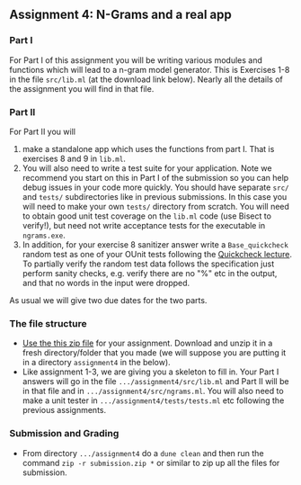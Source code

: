 Assignment 4: N-Grams and a real app
------------------------------------

### Part I

For Part I of this assignment you will be writing various modules and functions which will lead to a n-gram model generator.  This is Exercises 1-8 in the file `src/lib.ml` (at the download link below).  Nearly all the details of the assignment you will find in that file.

### Part II

For Part II you will 

  1) make a standalone app which uses the functions from part I. That is exercises 8 and 9 in `lib.ml`.
  2) You will also need to write a test suite for your application.  Note we recommend you start on this in Part I of the submission so you can help debug issues in your code more quickly.  You should have separate `src/` and `tests/` subdirectories like in previous submissions.  In this case you will need to make your own `tests/` directory from scratch.  You will need to obtain good unit test coverage on the `lib.ml` code (use Bisect to verify!), but need not write acceptance tests for the executable in `ngrams.exe`.
  3) In addition, for your exercise 8 sanitizer answer write a `Base_quickcheck` random test as one of your OUnit tests following the [Quickcheck lecture](../specification-test.html#quickcheck).  To partially verify the random test data follows the specification just perform sanity checks, e.g. verify there are no "%" etc in the output, and that no words in the input were dropped.

As usual we will give two due dates for the two parts.

### The file structure

* [Use the this zip file](assignment4.zip) for your assignment.  Download and unzip it in a fresh directory/folder that you made (we will suppose you are putting it in a directory `assignment4` in the below).  
* Like assignment 1-3, we are giving you a skeleton to fill in.  Your Part I answers will go in the file  `.../assignment4/src/lib.ml` and Part II will be in that file and in `.../assignment4/src/ngrams.ml`.  You will also need to make a unit tester in `.../assignment4/tests/tests.ml` etc following the previous assignments.

### Submission and Grading
* From directory `.../assignment4` do a `dune clean` and then run the command `zip -r submission.zip *` or similar to zip up all the files for submission.